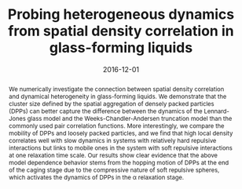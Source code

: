 ---
title: "Probing heterogeneous dynamics from spatial density correlation in glass-forming liquids"
authors:
- Yan-Wei Li
- 朱有亮
- Zhao-Yan Sun
date: "2016-12-01"
doi: "10.1103/PhysRevE.94.062601"
publish_types: ["期刊文章"]
publication: "Physical Review E"
publication_short: "Phys. Rev. E"
abstract: "We numerically investigate the connection between spatial  density correlation and dynamical heterogeneity in glass-forming  liquids. We demonstrate that the cluster size defined by the spatial  aggregation of densely packed particles (DPPs) can better capture the  difference between the dynamics of the Lennard-Jones glass model and the  Weeks-Chandler-Andersen truncation model than the commonly used pair  correlation functions. More interestingly, we compare the mobility of  DPPs and loosely packed particles, and we find that high local density  correlates well with slow dynamics in systems with relatively hard  repulsive interactions but links to mobile ones in the system with soft  repulsive interactions at one relaxation time scale. Our results show  clear evidence that the above model dependence behavior stems from the  hopping motion of DPPs at the end of the caging stage due to the  compressive nature of soft repulsive spheres, which activates the  dynamics of DPPs in the α relaxation stage."
url_pdf: "https://link.aps.org/doi/10.1103/PhysRevE.94.062601"
---